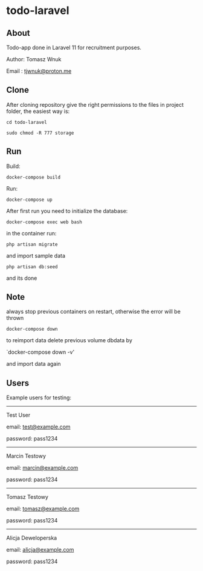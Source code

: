 # todo-laravel

## About

Todo-app done in Laravel 11 for recruitment purposes.

Author: Tomasz Wnuk

Email : tjwnuk@proton.me

## Clone

After cloning repository give the right permissions to the files in project folder, the easiest way is:

`cd todo-laravel`

`sudo chmod -R 777 storage`

## Run

Build:

`docker-compose build`

Run:

`docker-compose up`

After first run you need to initialize the database:

`docker-compose exec web bash`

in the container run:

`php artisan migrate`

and import sample data

`php artisan db:seed`

and its done

## Note

always stop previous containers on restart, otherwise the error will be thrown

`docker-compose down`

to reimport data delete previous volume dbdata by

`docker-compose down -v'

and import data again

## Users

Example users for testing:

----------------
Test User

email: test@example.com

password: pass1234

----------------

Marcin Testowy

email: marcin@example.com

password: pass1234

----------------

Tomasz Testowy

email: tomasz@example.com

password: pass1234

----------------

Alicja Deweloperska

email: alicja@example.com

password: pass1234